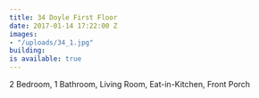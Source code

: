 ```yaml
---
title: 34 Doyle First Floor
date: 2017-01-14 17:22:00 Z
images:
- "/uploads/34_1.jpg"
building: 
is available: true
---
```


2 Bedroom, 1 Bathroom, Living Room, Eat-in-Kitchen, Front Porch